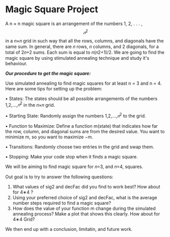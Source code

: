# Magic Square Project
A n × n magic square is an arrangement of the numbers 1, 2, . . . , $$ 𝑛^2 $$ in a 𝑛×𝑛 grid in such way that all the rows, columns, and diagonals have the same sum. In general, there are 𝑛 rows, 𝑛 columns, and 2 diagonals, for a total of 2𝑛+2 sums. Each sum is equal to 𝑛(𝑛2+1)/2.
We are going to find the magic square by using stimulated annealing technique and study it's behaviour.

***Our procedure to get the magic square:***

Use simulated annealing to find magic squares for at least n = 3 and n = 4. Here are some tips for setting up the problem:

• States: The states should be all possible arrangements of the numbers  1,2,...,$𝑛^2$  in the  𝑛×𝑛  grid.

• Starting State: Randomly assign the numbers  1,2,...,$𝑛^2$  to the grid.

• Function to Maximize: Define a function m(state) that indicates how far the row, column, and diagonal sums are from the desired value. You want to minimize m, so you want to maximize −m.

• Transitions: Randomly choose two entries in the grid and swap them.

• Stopping: Make your code stop when it finds a magic square.

We will be aiming to find magic square for 𝑛=3, and 𝑛=4, squares.

Out goal is to try to answer the following questions:

1) What values of sig2 and decFac did you find to work best? How about for  4∗4 ?
2) Using your preferred choice of sig2 and decFac, what is the average number steps required to find a magic square?
3) How does the value of your function m change during the simulated annealing process? Make a plot that shows this clearly. How about for  4∗4  Grid?

We then end up with a conclusion, limitatin, and future work. 
